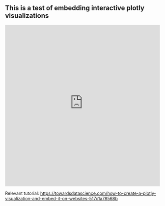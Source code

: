 ## This is a test of embedding interactive plotly visualizations

<iframe id="igraph" scrolling="no" style="border:none;" seamless="seamless" src="https://seo-tech-accelerator.github.io/interactive-visualizations-ghpages-example/lifeExpectancy.html" height="525" width="100%"></iframe>

Relevant tutorial: https://towardsdatascience.com/how-to-create-a-plotly-visualization-and-embed-it-on-websites-517c1a78568b